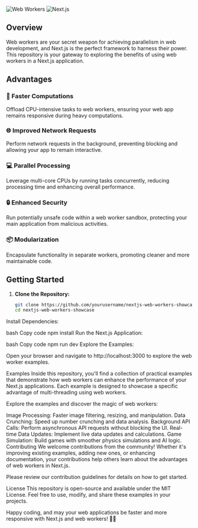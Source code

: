 

![Web Workers](https://img.shields.io/badge/Web%20Workers-%E2%9A%99%EF%B8%8F-blue)
![Next.js](https://img.shields.io/badge/Next.js-%F0%9F%9A%80-black)

## Overview

Web workers are your secret weapon for achieving parallelism in web development, and Next.js is the perfect framework to harness their power. This repository is your gateway to exploring the benefits of using web workers in a Next.js application.

## Advantages

### 🚀 Faster Computations

Offload CPU-intensive tasks to web workers, ensuring your web app remains responsive during heavy computations.

### 🌐 Improved Network Requests

Perform network requests in the background, preventing blocking and allowing your app to remain interactive.

### 💻 Parallel Processing

Leverage multi-core CPUs by running tasks concurrently, reducing processing time and enhancing overall performance.

### 🔒 Enhanced Security

Run potentially unsafe code within a web worker sandbox, protecting your main application from malicious activities.

### 📦 Modularization

Encapsulate functionality in separate workers, promoting cleaner and more maintainable code.

## Getting Started

1. **Clone the Repository:**

   ```bash
   git clone https://github.com/yourusername/nextjs-web-workers-showcase.git
   cd nextjs-web-workers-showcase
Install Dependencies:

bash
Copy code
npm install
Run the Next.js Application:

bash
Copy code
npm run dev
Explore the Examples:

Open your browser and navigate to http://localhost:3000 to explore the web worker examples.

Examples
Inside this repository, you'll find a collection of practical examples that demonstrate how web workers can enhance the performance of your Next.js applications. Each example is designed to showcase a specific advantage of multi-threading using web workers.

Explore the examples and discover the magic of web workers:

Image Processing: Faster image filtering, resizing, and manipulation.
Data Crunching: Speed up number crunching and data analysis.
Background API Calls: Perform asynchronous API requests without blocking the UI.
Real-time Data Updates: Implement live data updates and calculations.
Game Simulation: Build games with smoother physics simulations and AI logic.
Contributing
We welcome contributions from the community! Whether it's improving existing examples, adding new ones, or enhancing documentation, your contributions help others learn about the advantages of web workers in Next.js.

Please review our contribution guidelines for details on how to get started.

License
This repository is open-source and available under the MIT License. Feel free to use, modify, and share these examples in your projects.

Happy coding, and may your web applications be faster and more responsive with Next.js and web workers! 🚀✨